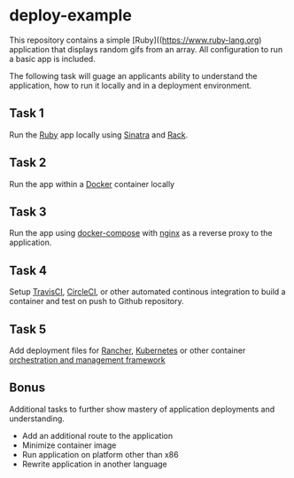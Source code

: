 # deploy-example

This repository contains a simple [Ruby]((https://www.ruby-lang.org) application that displays random gifs from an array. All configuration to run a basic app is included.

The following task will guage an applicants ability to understand the application, how to run it locally and in a deployment environment.

## Task 1

Run the [Ruby](https://www.ruby-lang.org) app locally using [Sinatra](http://www.sinatrarb.com) and [Rack](http://rack.github.io).

## Task 2

Run the app within a [Docker](https://docs.docker.com/engine/) container locally

## Task 3

Run the app using [docker-compose](https://docs.docker.com/compose/) with [nginx](https://docs.docker.com/compose/) as a reverse proxy to the application.

## Task 4

Setup [TravisCI](https://travis-ci.org), [CircleCI](https://circleci.com), or other automated continous integration to build a container and test on push to Github repository.

## Task 5

Add deployment files for [Rancher](http://rancher.com), [Kubernetes](https://kubernetes.io) or other container [orchestration and management framework](https://github.com/cncf/landscape)

## Bonus

Additional tasks to further show mastery of application deployments and understanding.

- Add an additional route to the application
- Minimize container image
- Run application on platform other than x86
- Rewrite application in another language
